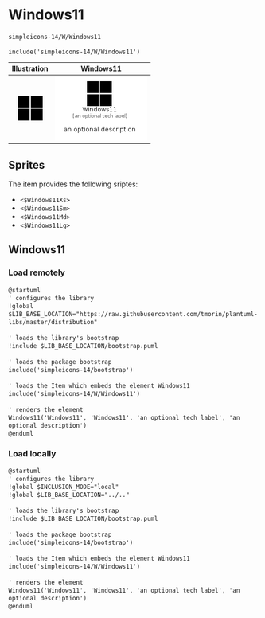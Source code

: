 # Windows11


```text
simpleicons-14/W/Windows11
```

```text
include('simpleicons-14/W/Windows11')
```



| Illustration | Windows11 |
| :---: | :---: |
| ![illustration for Illustration](../../simpleicons-14/W/Windows11.png) | ![illustration for Windows11](../../simpleicons-14/W/Windows11.Local.png) |



## Sprites
The item provides the following sriptes:

- `<$Windows11Xs>`
- `<$Windows11Sm>`
- `<$Windows11Md>`
- `<$Windows11Lg>`





## Windows11

### Load remotely
```plantuml
@startuml
' configures the library
!global $LIB_BASE_LOCATION="https://raw.githubusercontent.com/tmorin/plantuml-libs/master/distribution"

' loads the library's bootstrap
!include $LIB_BASE_LOCATION/bootstrap.puml

' loads the package bootstrap
include('simpleicons-14/bootstrap')

' loads the Item which embeds the element Windows11
include('simpleicons-14/W/Windows11')

' renders the element
Windows11('Windows11', 'Windows11', 'an optional tech label', 'an optional description')
@enduml
```

### Load locally
```plantuml
@startuml
' configures the library
!global $INCLUSION_MODE="local"
!global $LIB_BASE_LOCATION="../.."

' loads the library's bootstrap
!include $LIB_BASE_LOCATION/bootstrap.puml

' loads the package bootstrap
include('simpleicons-14/bootstrap')

' loads the Item which embeds the element Windows11
include('simpleicons-14/W/Windows11')

' renders the element
Windows11('Windows11', 'Windows11', 'an optional tech label', 'an optional description')
@enduml
```

